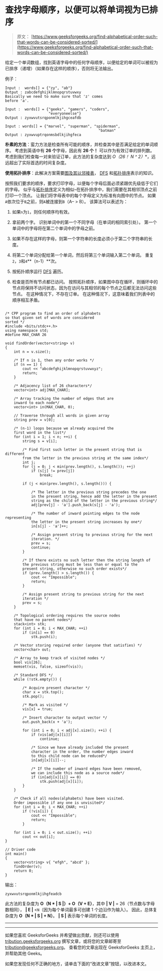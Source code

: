 # 查找字母顺序，以便可以将单词视为已排序

> 原文： [https://www.geeksforgeeks.org/find-alphabetical-order-such-that-words-can-be-considered-sorted/](https://www.geeksforgeeks.org/find-alphabetical-order-such-that-words-can-be-considered-sorted/)

给定一个单词数组，找到英语字母中的任何字母顺序，以便给定的单词可以被视为已排序（递增）（如果存在这样的顺序），否则将无法输出。

例子：

```
Input :  words[] = {"zy", "ab"}
Output : zabcdefghijklmnopqrstuvwxy
Basically we need to make sure that 'z' comes
before 'a'.

Input :  words[] = {"geeks", "gamers", "coders", 
                    "everyoneelse"}
Output : zyxwvutsrqponmlkjihgceafdb

Input : words[] = {"marvel", "superman", "spiderman", 
                                           "batman"
Output : zyxwvuptrqonmsbdlkjihgfeca

```

**朴素的方法**：蛮力方法是检查所有可能的顺序，并检查其中是否满足给定的单词顺序。 考虑到英语中有 **26 个**字母，因此有 **26 个！** 可以作为有效订单的排列数。 考虑到我们检查每一对来验证订单，此方法的复杂度达到 **O（26！* N ^ 2）**，远远超出了实际首选的时间复杂度。

**使用拓扑排序**：此解决方案需要[图及其以邻接表](https://www.geeksforgeeks.org/graph-and-its-representations/)， [DFS](https://www.geeksforgeeks.org/depth-first-search-or-dfs-for-a-graph/) 和[拓扑排序](https://www.geeksforgeeks.org/topological-sorting/)表示的知识。

按照我们要求的顺序，要求打印字母，以便每个字母后面必须紧跟优先级低于它们的字母。 似乎与[拓扑排序](https://www.geeksforgeeks.org/topological-sorting/)定义为相似–在拓扑排序中，我们需要在其相邻顶点之前打印一个顶点。 让我们将字母表中的每个字母定义为标准有向图中的节点。 如果`A`依次位于`B`之前，则`A`被连接到`B`（A– > B）。 该算法可以表述为：

1.  如果`n`为`1`，则任何顺序均有效。

2.  拿前两个字。 识别单词中的第一个不同字母（在单词的相同索引处）。 第一个单词中的字母将在第二个单词中的字母之前。

3.  如果不存在这样的字母，则第一个字符串的长度必须小于第二个字符串的长度。

4.  将第二个单词分配给第一个单词，然后将第三个单词输入第二个单词。 重复`2`，`3`和`4`**（n-1）**次。

5.  按拓扑顺序运行 [DFS](https://www.geeksforgeeks.org/depth-first-search-or-dfs-for-a-graph/) 遍历。

6.  检查是否所有节点都已访问。 按照拓扑顺序，如果图中存在循环，则循环中的节点将保持不访问状态，因为在访问与其相邻的每个节点之后都无法访问这些节点。 在这种情况下，不存在订单。 在这种情况下，这意味着我们列表中的顺序相互矛盾。

```

/* CPP program to find an order of alphabets 
so that given set of words are considered 
sorted */
#include <bits/stdc++.h> 
using namespace std; 
#define MAX_CHAR 26 

void findOrder(vector<string> v) 
{ 
    int n = v.size(); 

    /* If n is 1, then any order works */
    if (n == 1) { 
        cout << "abcdefghijklmnopqrstuvwxyz"; 
        return; 
    } 

    /* Adjacency list of 26 characters*/
    vector<int> adj[MAX_CHAR]; 

    /* Array tracking the number of edges that are  
    inward to each node*/
    vector<int> in(MAX_CHAR, 0); 

    // Traverse through all words in given array 
    string prev = v[0]; 

    /* (n-1) loops because we already acquired the  
    first word in the list*/
    for (int i = 1; i < n; ++i) { 
        string s = v[i]; 

        /* Find first such letter in the present string that is different  
        from the letter in the previous string at the same index*/
        int j; 
        for (j = 0; j < min(prev.length(), s.length()); ++j) 
            if (s[j] != prev[j]) 
                break; 

        if (j < min(prev.length(), s.length())) { 

            /* The letter in the previous string precedes the one 
            in the present string, hence add the letter in the present 
            string as the child of the letter in the previous string*/
            adj[prev[j] - 'a'].push_back(s[j] - 'a'); 

            /* The number of inward pointing edges to the node representing  
            the letter in the present string increases by one*/
            in[s[j] - 'a']++; 

            /* Assign present string to previous string for the next  
            iteration. */
            prev = s; 
            continue; 
        } 

        /* If there exists no such letter then the string length of  
        the previous string must be less than or equal to the  
        present string, otherwise no such order exists*/
        if (prev.length() > s.length()) { 
            cout << "Impossible"; 
            return; 
        } 

        /* Assign present string to previous string for the next 
        iteration */
        prev = s; 
    } 

    /* Topological ordering requires the source nodes  
    that have no parent nodes*/
    stack<int> stk; 
    for (int i = 0; i < MAX_CHAR; ++i) 
        if (in[i] == 0) 
            stk.push(i); 

    /* Vector storing required order (anyone that satisfies) */
    vector<char> out; 

    /* Array to keep track of visited nodes */
    bool vis[26]; 
    memset(vis, false, sizeof(vis)); 

    /* Standard DFS */
    while (!stk.empty()) { 

        /* Acquire present character */
        char x = stk.top(); 
        stk.pop(); 

        /* Mark as visited */
        vis[x] = true; 

        /* Insert character to output vector */
        out.push_back(x + 'a'); 

        for (int i = 0; i < adj[x].size(); ++i) { 
            if (vis[adj[x][i]]) 
                continue; 

            /* Since we have already included the present  
            character in the order, the number edges inward  
            to this child node can be reduced*/
            in[adj[x][i]]--; 

            /* If the number of inward edges have been removed,  
            we can include this node as a source node*/
            if (in[adj[x][i]] == 0) 
                stk.push(adj[x][i]); 
        } 
    } 

    /* Check if all nodes(alphabets) have been visited. 
    Order impossible if any one is unvisited*/
    for (int i = 0; i < MAX_CHAR; ++i) 
        if (!vis[i]) { 
            cout << "Impossible"; 
            return; 
        } 

    for (int i = 0; i < out.size(); ++i) 
        cout << out[i]; 
} 

// Driver code 
int main() 
{ 
    vector<string> v{ "efgh", "abcd" }; 
    findOrder(v); 
    return 0; 
} 

```

输出：

```
zyxwvutsrqponmlkjihgfeadcb
```

此方法的复杂度为 **O（N * | S |）+ O（V + E）**，其中 **| V |** = 26（节点数与字母数相同）， **| E |** <`N`（因为每个单词最多可创建 1 个边沿作为输入）。 因此，总体复杂度为 **O（N * | S | + N）**。 **| S |** 表示每个单词的长度。



* * *

* * *

如果您喜欢 GeeksforGeeks 并希望做出贡献，则还可以使用 [tribution.geeksforgeeks.org](https://contribute.geeksforgeeks.org/) 撰写文章，或将您的文章邮寄至 tribution@geeksforgeeks.org。 查看您的文章出现在 GeeksforGeeks 主页上，并帮助其他 Geeks。

如果您发现任何不正确的地方，请单击下面的“改进文章”按钮，以改进本文。